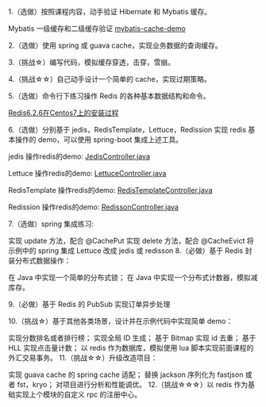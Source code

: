 1.（选做）按照课程内容，动手验证 Hibernate 和 Mybatis 缓存。

Mybatis 一级缓存和二级缓存验证
[mybatis-cache-demo](./project/mybatis-cache-demo)


2.（选做）使用 spring 或 guava cache，实现业务数据的查询缓存。

3.（挑战☆）编写代码，模拟缓存穿透，击穿，雪崩。

4.（挑战☆☆）自己动手设计一个简单的 cache，实现过期策略。

5.（选做）命令行下练习操作 Redis 的各种基本数据结构和命令。

[Redis6.2.6在Centos7上的安装过程](./Redis6.2.6在Centos7上的安装过程.md)


6.（选做）分别基于 jedis，RedisTemplate，Lettuce，Redission 实现 redis 基本操作的 demo，可以使用 spring-boot 集成上述工具。

jedis 操作redis的demo:
[JedisController.java](./project/redis-demo/src/main/java/com/dhb/redis/demo/controller/JedisController.java)

Lettuce 操作redis的demo:
[LettuceController.java](./project/redis-demo/src/main/java/com/dhb/redis/demo/controller/LettuceController.java)

RedisTemplate 操作redis的demo:
[RedisTemplateController.java](./project/redis-demo/src/main/java/com/dhb/redis/demo/controller/RedisTemplateController.java)

Redission 操作redis的demo:
[RedissonController.java](./project/redis-demo/src/main/java/com/dhb/redis/demo/controller/RedissonController.java)




7.（选做）spring 集成练习:

实现 update 方法，配合 @CachePut
实现 delete 方法，配合 @CacheEvict
将示例中的 spring 集成 Lettuce 改成 jedis 或 redisson
8.（必做）基于 Redis 封装分布式数据操作：

在 Java 中实现一个简单的分布式锁；
在 Java 中实现一个分布式计数器，模拟减库存。

9.（必做）基于 Redis 的 PubSub 实现订单异步处理

10.（挑战☆）基于其他各类场景，设计并在示例代码中实现简单 demo：

实现分数排名或者排行榜；
实现全局 ID 生成；
基于 Bitmap 实现 id 去重；
基于 HLL 实现点击量计数；
以 redis 作为数据库，模拟使用 lua 脚本实现前面课程的外汇交易事务。
11.（挑战☆☆）升级改造项目：

实现 guava cache 的 spring cache 适配；
替换 jackson 序列化为 fastjson 或者 fst，kryo；
对项目进行分析和性能调优。
12.（挑战☆☆☆）以 redis 作为基础实现上个模块的自定义 rpc 的注册中心。